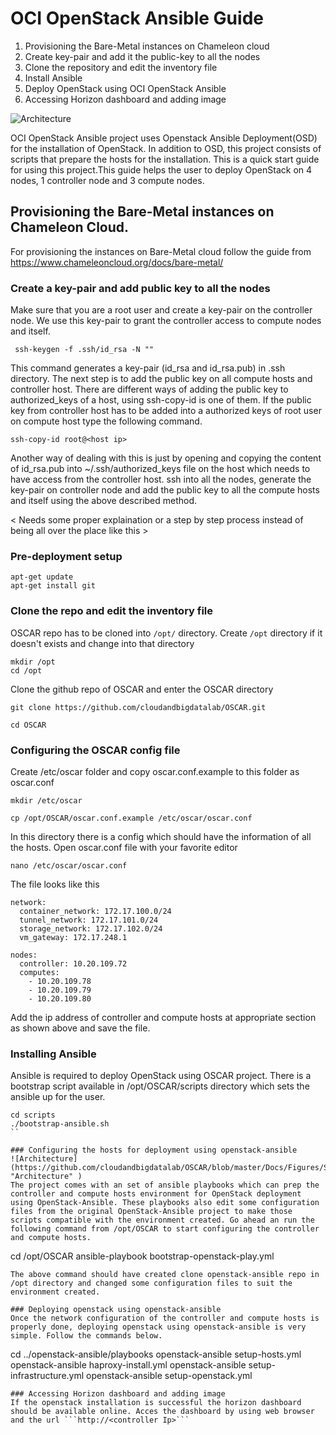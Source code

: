 # OCI OpenStack Ansible Guide

1. Provisioning the Bare-Metal instances on Chameleon cloud 
2. Create key-pair and add it the public-key to all the nodes
3. Clone the repository and edit the inventory file
3. Install Ansible
4. Deploy OpenStack using OCI OpenStack Ansible
5. Accessing Horizon dashboard and adding image

![Architecture](https://github.com/UTSA-OCI/OCI-OpenStack-Ansible/blob/master/Docs/Figures/Slide3.jpg "Architecture" )

OCI OpenStack Ansible project uses Openstack Ansible Deployment(OSD) for the installation of OpenStack. In addition to OSD, this project consists of scripts that prepare the hosts for the installation. This is a quick start guide for using this project.This guide helps the user to deploy OpenStack on 4 nodes, 1 controller node and 3 compute nodes.  

## Provisioning the Bare-Metal instances on Chameleon Cloud.

For provisioning the instances on Bare-Metal cloud follow the guide from https://www.chameleoncloud.org/docs/bare-metal/ 

### Create a key-pair and add public key to all the nodes
Make sure that you are a root user and create a key-pair on the controller node. We use this key-pair to grant the controller access to compute nodes and itself. 
```
 ssh-keygen -f .ssh/id_rsa -N ""  
```
This command generates a key-pair (id_rsa and id_rsa.pub) in .ssh directory. The next step is to add the public key on all compute hosts and controller host. There are different ways of adding the public key to authorized_keys of a host, using ssh-copy-id is one of them. If the public key from controller host has to be added into a authorized keys of root user on compute host type the following command.
```
ssh-copy-id root@<host ip>
```
Another way of dealing with this is just by opening and copying the content of id_rsa.pub into ~/.ssh/authorized_keys file on the host which needs to have access from the controller host. ssh into all the nodes, generate the key-pair on controller node and add the public key to all the compute hosts and itself using the above described method.

< Needs some proper explaination or a step by step process instead of being all over the place like this >

### Pre-deployment setup
```
apt-get update
apt-get install git
```

### Clone the repo and edit the inventory file
OSCAR repo has to be cloned into ```/opt/``` directory. Create ```/opt``` directory if it doesn't exists and change into that directory
```
mkdir /opt
cd /opt
```
Clone the github repo of OSCAR and enter the OSCAR directory
```
git clone https://github.com/cloudandbigdatalab/OSCAR.git

cd OSCAR
```
### Configuring the OSCAR config file
Create /etc/oscar folder and copy oscar.conf.example to this folder as oscar.conf
```
mkdir /etc/oscar

cp /opt/OSCAR/oscar.conf.example /etc/oscar/oscar.conf
```
In this directory there is a config which should have the information of all the hosts. Open oscar.conf file with your favorite editor
```
nano /etc/oscar/oscar.conf
```
The file looks like this
```
network:
  container_network: 172.17.100.0/24
  tunnel_network: 172.17.101.0/24
  storage_network: 172.17.102.0/24
  vm_gateway: 172.17.248.1

nodes:
  controller: 10.20.109.72
  computes:
    - 10.20.109.78
    - 10.20.109.79
    - 10.20.109.80
```
Add the ip address of controller and compute hosts at appropriate section as shown above and save the file.

### Installing Ansible
Ansible is required to deploy OpenStack using OSCAR project. There is a bootstrap script available in /opt/OSCAR/scripts directory which sets the ansible up for the user.
```
cd scripts
./bootstrap-ansible.sh
``

### Configuring the hosts for deployment using openstack-ansible
![Architecture](https://github.com/cloudandbigdatalab/OSCAR/blob/master/Docs/Figures/Slide1.jpg "Architecture" )
The project comes with an set of ansible playbooks which can prep the controller and compute hosts environment for OpenStack deployment using OpenStack-Ansible. These playbooks also edit some configuration files from the original OpenStack-Ansible project to make those scripts compatible with the environment created. Go ahead an run the following command from /opt/OSCAR to start configuring the controller and compute hosts.
```
cd /opt/OSCAR
ansible-playbook bootstrap-openstack-play.yml
```
The above command should have created clone openstack-ansible repo in /opt directory and changed some configuration files to suit the environment created.

### Deploying openstack using openstack-ansible 
Once the network configuration of the controller and compute hosts is properly done, deploying openstack using openstack-ansible is very simple. Follow the commands below.

```
cd ../openstack-ansible/playbooks
openstack-ansible setup-hosts.yml
openstack-ansible haproxy-install.yml
openstack-ansible setup-infrastructure.yml 
openstack-ansible setup-openstack.yml 
```
### Accessing Horizon dashboard and adding image
If the openstack installation is successful the horizon dashboard should be available online. Acces the dashboard by using web browser and the url ```http://<controller Ip>```



